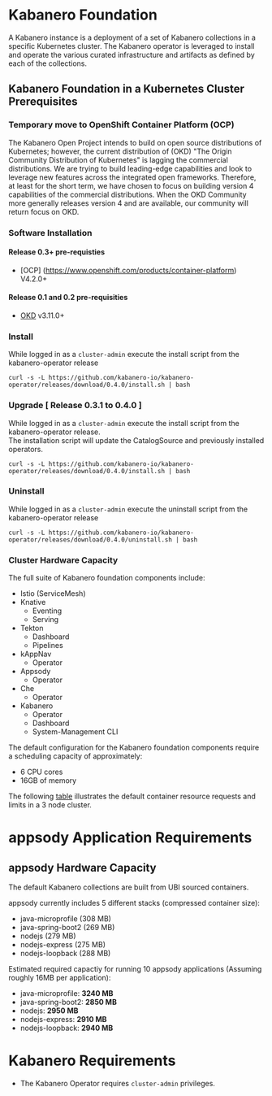 # Kabanero Foundation

A Kabanero instance is a deployment of a set of Kabanero collections in a specific Kubernetes cluster.  The Kabanero operator is leveraged to install and operate the various curated infrastructure and artifacts as defined by each of the collections. 


## Kabanero Foundation in a Kubernetes Cluster Prerequisites 

### Temporary move to OpenShift Container Platform (OCP)

The Kabanero Open Project intends to build on open source distributions of Kubernetes; however, the current distribution of (OKD) "The Origin Community Distribution of Kubernetes" is lagging the commercial distributions.   We are trying to build leading-edge capabilities and look to leverage new features across the integrated open frameworks.  Therefore, at least for the short term, we have chosen to focus on building version 4 capabilities of the commercial distributions.  When the OKD Community more generally releases version 4 and are available, our community will return focus on OKD.

### Software Installation

#### Release 0.3+ pre-requisties

 - [OCP] (https://www.openshift.com/products/container-platform)  V4.2.0+

#### Release 0.1 and 0.2 pre-requisities

- [OKD](https://www.okd.io/) v3.11.0+

### Install

While logged in as a `cluster-admin` execute the install script from the kabanero-operator release

`curl -s -L https://github.com/kabanero-io/kabanero-operator/releases/download/0.4.0/install.sh | bash`

### Upgrade [ Release 0.3.1 to 0.4.0 ]

While logged in as a `cluster-admin` execute the install script from the kabanero-operator release.  
The installation script will update the CatalogSource and previously installed operators.  

`curl -s -L https://github.com/kabanero-io/kabanero-operator/releases/download/0.4.0/install.sh | bash`

### Uninstall

While logged in as a `cluster-admin` execute the uninstall script from the kabanero-operator release

`curl -s -L https://github.com/kabanero-io/kabanero-operator/releases/download/0.4.0/uninstall.sh | bash`

### Cluster Hardware Capacity

The full suite of Kabanero foundation components include: 
  - Istio (ServiceMesh)
  - Knative 
    - Eventing
    - Serving
  - Tekton 
    - Dashboard
    - Pipelines
  - kAppNav
    - Operator
  - Appsody
    - Operator
  - Che
    - Operator
  - Kabanero
    - Operator
    - Dashboard
    - System-Management CLI

The default configuration for the Kabanero foundation components require a scheduling capacity of approximately:
  - 6 CPU cores
  - 16GB of memory


The following [table](prereq-details.md) illustrates the default container resource requests and limits in a 3 node cluster.

# appsody Application Requirements

## appsody Hardware Capacity

The default Kabanero collections are built from UBI sourced containers.

appsody currently includes 5 different stacks (compressed container size):
  - java-microprofile (308 MB)
  - java-spring-boot2 (269 MB)
  - nodejs (279 MB)
  - nodejs-express (275 MB)
  - nodejs-loopback (288 MB)
  
 Estimated required capactiy for running 10 appsody applications (Assuming roughly 16MB per application):
  - java-microprofile: **3240 MB**
  - java-spring-boot2: **2850 MB**
  - nodejs: **2950 MB**
  - nodejs-express: **2910 MB**
  - nodejs-loopback:  **2940 MB**
 
 # Kabanero Requirements

  - The Kabanero Operator requires `cluster-admin` privileges.
 
